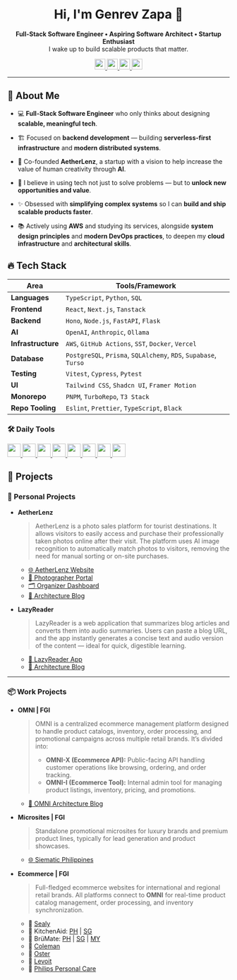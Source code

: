<h1 align="center">
  Hi, I'm Genrev Zapa 👋
</h1>

<p align="center">
  <b>
    Full-Stack Software Engineer • Aspiring Software Architect • Startup Enthusiast
  </b>
  <br>
  I wake up to build scalable products that matter.
</p>

<p align="center">
    <a href="https://portfolio.genrevzapa.com">
        <img src="https://zapagenrevdale-github.s3.ap-southeast-1.amazonaws.com/zen-browser-light.png" height="24"/>
    </a>
    <a href="https://www.linkedin.com/in/genrev-dale-zapa">
        <img src="https://zapagenrevdale-github.s3.ap-southeast-1.amazonaws.com/linkedin.png" height="24"/>
    </a>
    <a href="mailto:zapagenrevdale@gmail.com">
        <img src="https://zapagenrevdale-github.s3.ap-southeast-1.amazonaws.com/gmail.png" height="24"/>
    </a>
    <a href="https://leetcode.com/u/qgdezapa">
        <img src="https://zapagenrevdale-github.s3.ap-southeast-1.amazonaws.com/leetcode.png" height="24"/>
    </a>
</p>

---

## 📖 About Me

- 💻 **Full-Stack Software Engineer** who only thinks about designing **scalable, meaningful tech**.

- 🏗️ Focused on **backend development** — building **serverless-first infrastructure** and **modern distributed systems**.

- 🚀 Co-founded **AetherLenz**, a startup with a vision to help increase the value of human creativity through **AI**.

- 🎯 I believe in using tech not just to solve problems — but to **unlock new opportunities and value**.

- ✨ Obsessed with **simplifying complex systems** so I can **build and ship scalable products faster**.

- 📚 Actively using **AWS** and studying its services, alongside **system design principles** and **modern DevOps practices**, to deepen my **cloud infrastructure** and **architectural skills**.


## 🔥 Tech Stack

| Area        | Tools/Framework |
|----------------|-------|
| **Languages**      | `TypeScript`, `Python`, `SQL` |
| **Frontend**       | `React`, `Next.js`, `Tanstack` |
| **Backend**        | `Hono`, `Node.js`, `FastAPI`, `Flask` |
| **AI**             | `OpenAI`, `Anthropic`, `Ollama` |
| **Infrastructure** | `AWS`, `GitHub Actions`, `SST`, `Docker`, `Vercel` |
| **Database**       | `PostgreSQL`, `Prisma`, `SQLAlchemy`, `RDS`, `Supabase`, `Turso` |
| **Testing**        | `Vitest`, `Cypress`, `Pytest` |
| **UI**             | `Tailwind CSS`, `Shadcn UI`, `Framer Motion` |
| **Monorepo**       | `PNPM`, `TurboRepo`, `T3 Stack` |
| **Repo Tooling**   | `Eslint`, `Prettier`, `TypeScript`, `Black` |

### 🛠️ Daily Tools

<a href="https://neovim.io">
    <img src="https://zapagenrevdale-github.s3.ap-southeast-1.amazonaws.com/neovim.png" height="30"/>
</a>
<a href="https://git-scm.com">
    <img src="https://zapagenrevdale-github.s3.ap-southeast-1.amazonaws.com/git.png" height="30"/>
</a>
<a href="https://www.notion.so">
    <img src="https://zapagenrevdale-github.s3.ap-southeast-1.amazonaws.com/notion.png" height="30"/>
</a>
<a href="https://raycast.com">
    <img src="https://zapagenrevdale-github.s3.ap-southeast-1.amazonaws.com/raycast.png" height="30"/>
</a>
<a href="https://slack.com">
    <img src="https://zapagenrevdale-github.s3.ap-southeast-1.amazonaws.com/slack.png" height="30"/>
</a>
<a href="https://discord.com">
    <img src="https://zapagenrevdale-github.s3.ap-southeast-1.amazonaws.com/discord.png" height="30"/>
</a>
<a href="https://bitwarden.com">
    <img src="https://zapagenrevdale-github.s3.ap-southeast-1.amazonaws.com/bitwarden.png" height="30"/>
</a>
<a href="https://spotify.com">
    <img src="https://zapagenrevdale-github.s3.ap-southeast-1.amazonaws.com/spotify.png" height="30"/>
</a>

## 🔭 Projects

### 🎨 Personal Projects

- **AetherLenz**
  > AetherLenz is a photo sales platform for tourist destinations. It allows visitors to easily access and purchase their professionally taken photos online after their visit. The platform uses AI image recognition to automatically match photos to visitors, removing the need for manual sorting or on-site purchases.

  - [🌐 AetherLenz Website](https://www.aetherlenz.com/)
  - [📸 Photographer Portal](https://photographer.aetherlenz.com/)
  - [🗂️ Organizer Dashboard](https://organizer.aetherlenz.com/)
  - [📝 Architecture Blog](https://portfolio.genrevzapa.com/blogs/aetherlenz-architecture)

- **LazyReader**
  > LazyReader is a web application that summarizes blog articles and converts them into audio summaries. Users can paste a blog URL, and the app instantly generates a concise text and audio version of the content — ideal for quick, digestible learning.

  - [📖 LazyReader App](https://lazy-reader.genrevzapa.com/)
  - [📝 Architecture Blog](https://portfolio.genrevzapa.com/blogs/lazy-reader)

---

### 📦 Work Projects

- **OMNI | FGI**
  > OMNI is a centralized ecommerce management platform designed to handle product catalogs, inventory, order processing, and promotional campaigns across multiple retail brands. It’s divided into:
  >
  > - **OMNI-X (Ecommerce API):** Public-facing API handling customer operations like browsing, ordering, and order tracking.
  > - **OMNI-I (Ecommerce Tool):** Internal admin tool for managing product listings, inventory, pricing, and promotions.

  - [📝 OMNI Architecture Blog](https://portfolio.genrevzapa.com/blogs/omni-architecture)

- **Microsites | FGI**
  > Standalone promotional microsites for luxury brands and premium product lines, typically for lead generation and product showcases.

  - [🌐 Siematic Philippines](https://siematic-philippines.com)

- **Ecommerce | FGI**
  > Full-fledged ecommerce websites for international and regional retail brands. All platforms connect to **OMNI** for real-time product catalog management, order processing, and inventory synchronization.

  - 🛒 [Sealy](https://www.sealy.ph)
  - 🛒 KitchenAid:
    [PH](https://shop.kitchenaid.ph) | [SG](https://www.kitchenaid.sg)
  - 🛒 BrüMate:
    [PH](https://www.brumate.com.ph) | [SG](https://www.brumate.com.sg) | [MY](https://www.brumate.com.my)
  - 🛒 [Coleman](https://www.colemanphilippines.com)
  - 🛒 [Oster](https://www.osterphilippines.com)
  - 🛒 [Levoit](https://levoit.com.ph)
  - 🛒 [Philips Personal Care](https://www.shop-philips.com.ph)
